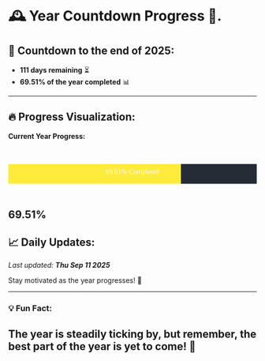 
# &#x1F570; **Year Countdown Progress** &#x1F389;.

## &#x1F4C5; Countdown to the end of 2025:
- **111 days remaining** &#x23F3;
- **69.51% of the year completed** &#x1F4CA;

---

## &#x1F525; **Progress Visualization**:

**Current Year Progress:**

<br><br>
![Progress Bar](https://raw.githubusercontent.com/dayanidigv/year-countdown-progress/main/progress-bar.svg)
<br><br>

**69.51%**
---

## &#x1F4C8; **Daily Updates**:

_Last updated: **Thu Sep 11 2025**_

Stay motivated as the year progresses! &#x1F680;

--- 

### &#x1F4A1; **Fun Fact:**
The year is steadily ticking by, but remember, the best part of the year is yet to come! &#x1F31F;
---
